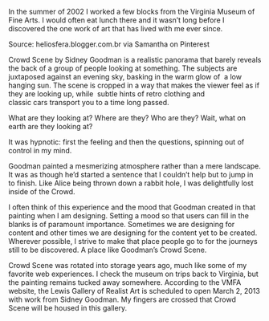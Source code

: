 

In the summer of 2002 I worked a few blocks from the Virginia Museum of Fine Arts. I would often eat lunch
there and it wasn’t long before I discovered the one work of art that has lived with me ever since.



Source: heliosfera.blogger.com.br via
Samantha on Pinterest


Crowd Scene by Sidney Goodman is a realistic panorama that barely reveals the back of a group of people
looking at something. The subjects are juxtaposed against an evening sky, basking in the warm glow of  a low
hanging sun. The scene is cropped in a way that makes the viewer feel as if they are looking up, while 
subtle hints of retro clothing and classic cars transport you to a time long passed.

What are they looking at? Where are they? Who are they? Wait, what on earth are they looking at?

It was hypnotic: first the feeling and then the questions, spinning out of control in my mind.

Goodman painted a mesmerizing atmosphere rather than a mere landscape. It was as though he’d started a
sentence that I couldn’t help but to jump in to finish. Like Alice being thrown down a rabbit hole, I was
delightfully lost inside of the Crowd.

I often think of this experience and the mood that Goodman created in that painting when I am designing.
Setting a mood so that users can fill in the blanks is of paramount importance. Sometimes we are designing
for content and other times we are designing for the content yet to be created. Wherever
possible, I strive to make that place people go to for the journeys still to be discovered. A place like
Goodman’s Crowd Scene.

Crowd Scene was rotated into storage years ago, much like some of my favorite web experiences. I check the
museum on trips back to Virginia, but the painting remains tucked away somewhere. According to the VMFA
website, the Lewis Gallery of Realist Art is scheduled to open March 2, 2013 with work from Sidney Goodman. My
fingers are crossed that Crowd Scene will be housed in this gallery.